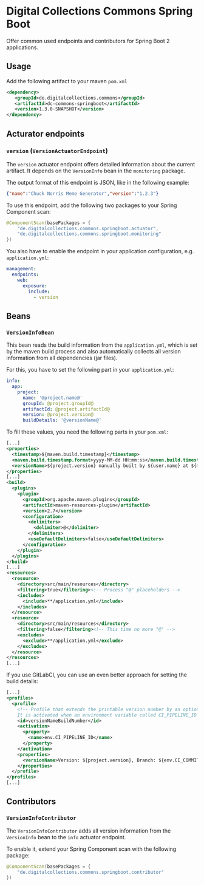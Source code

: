 # Digital Collections Commons Spring Boot

Offer common used endpoints and contributors for Spring Boot 2 applications.

## Usage

Add the following artifact to your maven ```pom.xml```

```xml
<dependency>
   <groupId>de.digitalcollections.commons</groupId>
   <artifactId>dc-commons-springboot</artifactId>
   <version>1.3.0-SNAPSHOT</version>
</dependency>
```

## Acturator endpoints

### ```version``` (```VersionActuatorEndpoint```)

The ```version``` actuator endpoint offers detailed information about the current artifact. It depends
on the ```VersionInfo``` bean in the ```monitoring``` package.

The output format of this endpoint is JSON, like in the following example:

```json
{"name":"Chuck Norris Meme Generator","version":"1.2.3"}
```

To use this endpoint, add the following two packages to your Spring Component scan:

```java
@ComponentScan(basePackages = {
    "de.digitalcollections.commons.springboot.actuator",
    "de.digitalcollections.commons.springboot.monitoring"
})
``` 

You also have to enable the endpoint in your application configuration, e.g. ```application.yml```:

```yml
management:
  endpoints:
    web:
      exposure:
        include:
          - version
```

## Beans

### ```VersionInfoBean```

This bean reads the build information from the ```application.yml```, which is set by the maven build process and
also automatically collects all version information from all dependencies (jar files).

For this, you have to set the following part in your ```application.yml```:

```yml
info:
  app:
    project:
      name: '@project.name@'
      groupId: @project.groupId@
      artifactId: @project.artifactId@
      version: @project.version@ 
      buildDetails: '@versionName@'  
```

To fill these values, you need the following parts in your ```pom.xml```:

```xml
[...]
<properties>
  <timestamp>${maven.build.timestamp}</timestamp>
  <maven.build.timestamp.format>yyyy-MM-dd HH:mm:ss</maven.build.timestamp.format>
  <versionName>${project.version} manually built by ${user.name} at ${maven.build.timestamp}</versionName>
</properties>
[...]
<build>
  <plugins>
    <plugin>
      <groupId>org.apache.maven.plugins</groupId>
      <artifactId>maven-resources-plugin</artifactId>
      <version>2.7</version>
      <configuration>
        <delimiters>
          <delimiter>@</delimiter>
        </delimiters>
        <useDefaultDelimiters>false</useDefaultDelimiters>
      </configuration>
    </plugin>
  </plugins>
</build>
[...]
<resources>
  <resource>
    <directory>src/main/resources</directory>
    <filtering>true</filtering><!-- Process "@" placeholders -->
    <includes>
      <include>**/application.yml</include>
    </includes>
  </resource>
  <resource>
    <directory>src/main/resources</directory>
    <filtering>false</filtering><!-- This time no more "@" -->
    <excludes>
      <exclude>**/application.yml</exclude>
    </excludes>
  </resource>
</resources>
[...]
```

If you use GitLabCI, you can use an even better approach for setting the build details:

```xml
[...]
<profiles>
  <profile>
    <!-- Profile that extends the printable version number by an optional build.
    It is activated when an environment variable called CI_PIPELINE_ID exists (as in Gitlab CI) -->
    <id>versionNameBuildNumber</id>
    <activation>
      <property>
        <name>env.CI_PIPELINE_ID</name>
      </property>
    </activation>
    <properties>
      <versionName>Version: ${project.version}, Branch: ${env.CI_COMMIT_REF_NAME}, Commit SHA: ${env.CI_COMMIT_SHA}, Pipeline #${env.CI_PIPELINE_ID} on ${env.CI_RUNNER_DESCRIPTION} triggered by ${env.CI_PIPELINE_SOURCE} from ${env.GITLAB_USER_LOGIN} at ${maven.build.timestamp} UTC</versionName>
    </properties>
  </profile>
</profiles>
[...]
```

## Contributors

### ```VersionInfoContributor```

The ```VersionInfoContributor``` adds all version information from the ```VersionInfo``` bean to the
```info``` actuator endpoint.

To enable it, extend your Spring Component scan with the following package:

```java
@ComponentScan(basePackages = {
    "de.digitalcollections.commons.springboot.contributor"
})
```